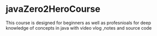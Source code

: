 # javaZero2HeroCourse
This course is designed for beginners as well as profesnioals for deep knowledge of concepts in java with video vlog ,notes and source code
